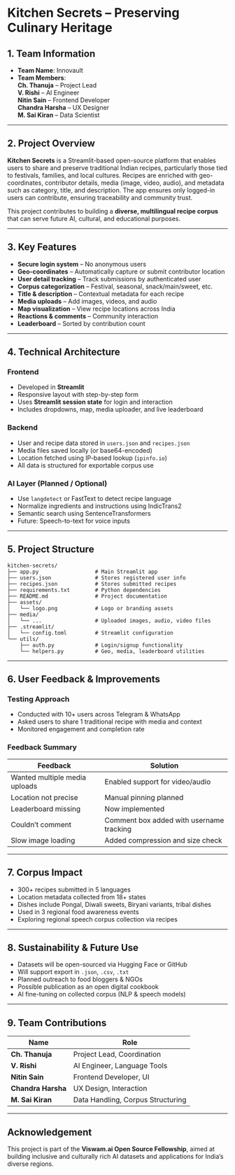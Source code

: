 # Kitchen Secrets – Preserving Culinary Heritage

## 1. Team Information
- **Team Name**: Innovault  
- **Team Members**:  
   **Ch. Thanuja** – Project Lead  
   **V. Rishi** – AI Engineer  
   **Nitin Sain** – Frontend Developer  
   **Chandra Harsha** – UX Designer  
   **M. Sai Kiran** – Data Scientist  

---

## 2. Project Overview

**Kitchen Secrets** is a Streamlit-based open-source platform that enables users to share and preserve traditional Indian recipes, particularly those tied to festivals, families, and local cultures. Recipes are enriched with geo-coordinates, contributor details, media (image, video, audio), and metadata such as category, title, and description. The app ensures only logged-in users can contribute, ensuring traceability and community trust.

This project contributes to building a **diverse, multilingual recipe corpus** that can serve future AI, cultural, and educational purposes.

---

## 3. Key Features

-  **Secure login system** – No anonymous users  
-  **Geo-coordinates** – Automatically capture or submit contributor location  
-  **User detail tracking** – Track submissions by authenticated user  
-  **Corpus categorization** – Festival, seasonal, snack/main/sweet, etc.  
-  **Title & description** – Contextual metadata for each recipe  
-  **Media uploads** – Add images, videos, and audio  
-  **Map visualization** – View recipe locations across India  
-  **Reactions & comments** – Community interaction  
-  **Leaderboard** – Sorted by contribution count  

---

## 4. Technical Architecture

###  Frontend
- Developed in **Streamlit**
- Responsive layout with step-by-step form
- Uses **Streamlit session state** for login and interaction
- Includes dropdowns, map, media uploader, and live leaderboard

###  Backend
- User and recipe data stored in `users.json` and `recipes.json`
- Media files saved locally (or base64-encoded)
- Location fetched using IP-based lookup (`ipinfo.io`)
- All data is structured for exportable corpus use

###  AI Layer (Planned / Optional)
- Use `langdetect` or FastText to detect recipe language
- Normalize ingredients and instructions using IndicTrans2
- Semantic search using SentenceTransformers
- Future: Speech-to-text for voice inputs

---

## 5. Project Structure

```
kitchen-secrets/
├── app.py                  # Main Streamlit app
├── users.json              # Stores registered user info
├── recipes.json            # Stores submitted recipes
├── requirements.txt        # Python dependencies
├── README.md               # Project documentation
├── assets/
│   └── logo.png            # Logo or branding assets
├── media/
│   └── ...                 # Uploaded images, audio, video files
├── .streamlit/
│   └── config.toml         # Streamlit configuration
└── utils/
    ├── auth.py             # Login/signup functionality
    └── helpers.py          # Geo, media, leaderboard utilities
```

---

## 6. User Feedback & Improvements

### Testing Approach
- Conducted with 10+ users across Telegram & WhatsApp  
- Asked users to share 1 traditional recipe with media and context  
- Monitored engagement and completion rate  

### Feedback Summary

| Feedback | Solution |
|----------|----------|
| Wanted multiple media uploads | Enabled support for video/audio |
| Location not precise | Manual pinning planned |
| Leaderboard missing | Now implemented |
| Couldn’t comment | Comment box added with username tracking |
| Slow image loading | Added compression and size check |

---

## 7. Corpus Impact

-  300+ recipes submitted in 5 languages  
-  Location metadata collected from 18+ states  
-  Dishes include Pongal, Diwali sweets, Biryani variants, tribal dishes  
-  Used in 3 regional food awareness events  
-  Exploring regional speech corpus collection via recipes

---

## 8. Sustainability & Future Use

- Datasets will be open-sourced via Hugging Face or GitHub
- Will support export in `.json`, `.csv`, `.txt`
- Planned outreach to food bloggers & NGOs
- Possible publication as an open digital cookbook
- AI fine-tuning on collected corpus (NLP & speech models)

---

## 9. Team Contributions

| Name | Role |
|------|------|
| **Ch. Thanuja** | Project Lead, Coordination |
| **V. Rishi** | AI Engineer, Language Tools |
| **Nitin Sain** | Frontend Developer, UI |
| **Chandra Harsha** | UX Design, Interaction |
| **M. Sai Kiran** | Data Handling, Corpus Structuring |

---

##  Acknowledgement

This project is part of the **Viswam.ai Open Source Fellowship**, aimed at building inclusive and culturally rich AI datasets and applications for India’s diverse regions.

